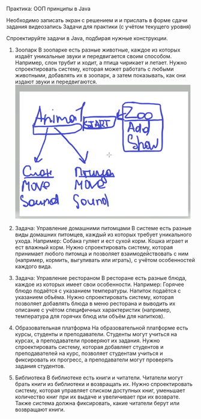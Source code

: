 Практика: ООП принципы в Java

Необходимо записать экран с решением и и прислать в форме сдачи задания видеозапись
Задачи для практики (с учётом текущего уровня)

Спроектируйте задачи в Java, подбирая нужные конструкции.

1. Зоопарк
   В зоопарке есть разные животные, каждое из которых издаёт уникальные звуки и передвигается своим способом. Например, слон трубит и ходит, а птица чирикает и летает. Нужно спроектировать систему, которая может работать с любыми животными, добавлять их в зоопарк, а затем показывать, как они издают звуки и передвигаются.
![img.png](img.png)

2. Задача: Управление домашними питомцами
   В системе есть разные виды домашних питомцев, каждый из которых требует уникального ухода. Например:
   Собака гуляет и ест сухой корм.
   Кошка играет и ест влажный корм.
   Нужно спроектировать систему, которая принимает любого питомца и позволяет взаимодействовать с ним (например, кормить, выгуливать или играть), с учётом особенностей каждого вида.


3. Задача: Управление рестораном
   В ресторане есть разные блюда, каждое из которых имеет свои особенности. Например:
   Горячее блюдо подаётся с указанием температуры.
   Напиток подаётся с указанием объёма.
   Нужно спроектировать систему, которая позволяет добавлять блюда в меню ресторана и выводить их описание с учётом специфичных характеристик (например, температура для горячих блюд или объём для напитков).


4. Образовательная платформа
   На образовательной платформе есть курсы, студенты и преподаватели. Студенты могут учиться на курсах, а преподаватели проверяют их задания. Нужно спроектировать систему, которая добавляет студентов и преподавателей на курс, позволяет студентам учиться и фиксировать их прогресс, а преподаватели могут проверять задания студентов.


5. Библиотека
   В библиотеке есть книги и читатели. Читатели могут брать книги из библиотеки и возвращать их. Нужно спроектировать систему, которая управляет списком доступных книг, уменьшает количество книг при их выдаче и увеличивает при их возврате. Также система должна фиксировать, какие читатели берут или возвращают книги.